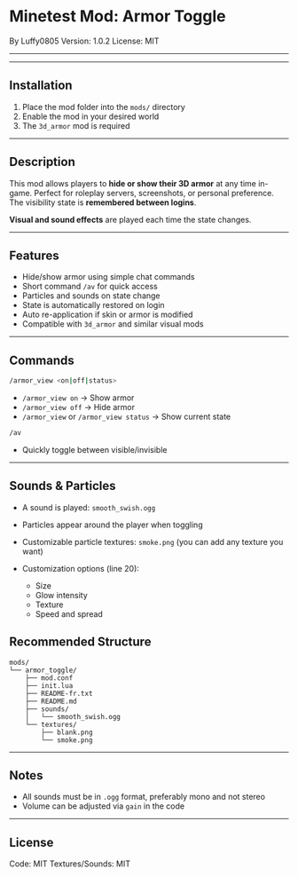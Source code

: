 # Minetest Mod: Armor Toggle

By Luffy0805
Version: 1.0.2
License: MIT

---

---

## Installation

1. Place the mod folder into the `mods/` directory
2. Enable the mod in your desired world
3. The `3d_armor` mod is required

---

## Description

This mod allows players to **hide or show their 3D armor** at any time in-game.
Perfect for roleplay servers, screenshots, or personal preference.
The visibility state is **remembered between logins**.

**Visual and sound effects** are played each time the state changes.

---

## Features

* Hide/show armor using simple chat commands
* Short command `/av` for quick access
* Particles and sounds on state change
* State is automatically restored on login
* Auto re-application if skin or armor is modified
* Compatible with `3d_armor` and similar visual mods

---

## Commands

```bash
/armor_view <on|off|status>
```

* `/armor_view on` → Show armor
* `/armor_view off` → Hide armor
* `/armor_view` or `/armor_view status` → Show current state

```bash
/av
```

* Quickly toggle between visible/invisible

---

## Sounds & Particles

* A sound is played: `smooth_swish.ogg`
* Particles appear around the player when toggling
* Customizable particle textures: `smoke.png` (you can add any texture you want)
* Customization options (line 20):

  * Size
  * Glow intensity
  * Texture
  * Speed and spread

## Recommended Structure

```
mods/
└── armor_toggle/
    ├── mod.conf
    ├── init.lua
    ├── README-fr.txt
    ├── README.md
    ├── sounds/
    │   └── smooth_swish.ogg
    └── textures/
        ├── blank.png
        └── smoke.png
```

---

## Notes

* All sounds must be in `.ogg` format, preferably mono and not stereo
* Volume can be adjusted via `gain` in the code

---

## License

Code: MIT
Textures/Sounds: MIT
